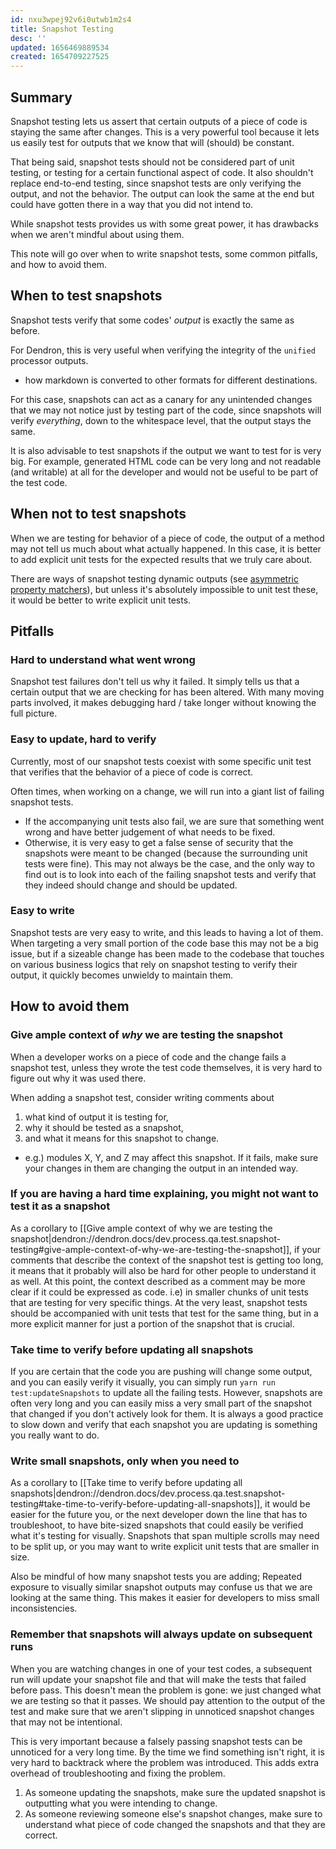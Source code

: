 ```yaml
---
id: nxu3wpej92v6i0utwb1m2s4
title: Snapshot Testing
desc: ''
updated: 1656469889534
created: 1654709227525
---
```


## Summary
Snapshot testing lets us assert that certain outputs of a piece of code is staying the same after changes. This is a very powerful tool because it lets us easily test for outputs that we know that will (should) be constant.

That being said, snapshot tests should not be considered part of unit testing, or testing for a certain functional aspect of code. It also shouldn't replace end-to-end testing, since snapshot tests are only verifying the output, and not the behavior. The output can look the same at the end but could have gotten there in a way that you did not intend to. 

While snapshot tests provides us with some great power, it has drawbacks when we aren't mindful about using them.

This note will go over when to write snapshot tests, some common pitfalls, and how to avoid them.

## When to test snapshots
Snapshot tests verify that some codes' _output_ is exactly the same as before.

For Dendron, this is very useful when verifying the integrity of the `unified` processor outputs.
  - how markdown is converted to other formats for different destinations.

For this case, snapshots can act as a canary for any unintended changes that we may not notice just by testing part of the code, since snapshots will verify _everything_, down to the whitespace level, that the output stays the same.

It is also advisable to test snapshots if the output we want to test for is very big. For example, generated HTML code can be very long and not readable (and writable) at all for the developer and would not be useful to be part of the test code.

## When not to test snapshots
When we are testing for behavior of a piece of code, the output of a method may not tell us much about what actually happened. In this case, it is better to add explicit unit tests for the expected results that we truly care about.

There are ways of snapshot testing dynamic outputs (see [asymmetric property matchers](https://jestjs.io/docs/snapshot-testing#property-matchers)), but unless it's absolutely impossible to unit test these, it would be better to write explicit unit tests.

## Pitfalls

### Hard to understand what went wrong
Snapshot test failures don't tell us why it failed. It simply tells us that a certain output that we are checking for has been altered. With many moving parts involved, it makes debugging hard / take longer without knowing the full picture.

### Easy to update, hard to verify
Currently, most of our snapshot tests coexist with some specific unit test that verifies that the behavior of a piece of code is correct. 

Often times, when working on a change, we will run into a giant list of failing snapshot tests.
  - If the accompanying unit tests also fail, we are sure that something went wrong and have better judgement of what needs to be fixed.
  - Otherwise, it is very easy to get a false sense of security that the snapshots were meant to be changed (because the surrounding unit tests were fine). This may not always be the case, and the only way to find out is to look into each of the failing snapshot tests and verify that they indeed should change and should be updated.

### Easy to write
Snapshot tests are very easy to write, and this leads to having a lot of them. When targeting a very small portion of the code base this may not be a big issue, but if a sizeable change has been made to the codebase that touches on various business logics that rely on snapshot testing to verify their output, it quickly becomes unwieldy to maintain them.

## How to avoid them

### Give ample context of _why_ we are testing the snapshot
When a developer works on a piece of code and the change fails a snapshot test, unless they wrote the test code themselves, it is very hard to figure out why it was used there. 

When adding a snapshot test, consider writing comments about 
1. what kind of output it is testing for,
1. why it should be tested as a snapshot,
1. and what it means for this snapshot to change.
  - e.g.) modules X, Y, and Z may affect this snapshot. If it fails, make sure your changes in them are changing the output in an intended way.

### If you are having a hard time explaining, you might not want to test it as a snapshot
As a corollary to [[Give ample context of why we are testing the snapshot|dendron://dendron.docs/dev.process.qa.test.snapshot-testing#give-ample-context-of-why-we-are-testing-the-snapshot]], if your comments that describe the context of the snapshot test is getting too long, it means that it probably will also be hard for other people to understand it as well. At this point, the context described as a comment may be more clear if it could be expressed as code. i.e) in smaller chunks of unit tests that are testing for very specific things. At the very least, snapshot tests should be accompanied with unit tests that test for the same thing, but in a more explicit manner for just a portion of the snapshot that is crucial.

### Take time to verify before updating all snapshots
If you are certain that the code you are pushing will change some output, and you can easily verify it visually, you can simply run `yarn run test:updateSnapshots` to update all the failing tests. However, snapshots are often very long and you can easily miss a very small part of the snapshot that changed if you don't actively look for them. It is always a good practice to slow down and verify that each snapshot you are updating is something you really want to do.

### Write small snapshots, only when you need to
As a corollary to [[Take time to verify before updating all snapshots|dendron://dendron.docs/dev.process.qa.test.snapshot-testing#take-time-to-verify-before-updating-all-snapshots]], it would be easier for the future you, or the next developer down the line that has to troubleshoot, to have bite-sized snapshots that could easily be verified what it's testing for visually. Snapshots that span multiple scrolls may need to be split up, or you may want to write explicit unit tests that are smaller in size.

Also be mindful of how many snapshot tests you are adding; Repeated exposure to visually similar snapshot outputs may confuse us that we are looking at the same thing. This makes it easier for developers to miss small inconsistencies.

### Remember that snapshots will always update on subsequent runs
When you are watching changes in one of your test codes, a subsequent run will update your snapshot file and that will make the tests that failed before pass. This doesn't mean the problem is gone: we just changed what we are testing so that it passes. We should pay attention to the output of the test and make sure that we aren't slipping in unnoticed snapshot changes that may not be intentional.

This is very important because a falsely passing snapshot tests can be unnoticed for a very long time. By the time we find something isn't right, it is very hard to backtrack where the problem was introduced. This adds extra overhead of troubleshooting and fixing the problem.

1. As someone updating the snapshots, make sure the updated snapshot is outputting what you were intending to change.
1. As someone reviewing someone else's snapshot changes, make sure to understand what piece of code changed the snapshots and that they are correct.